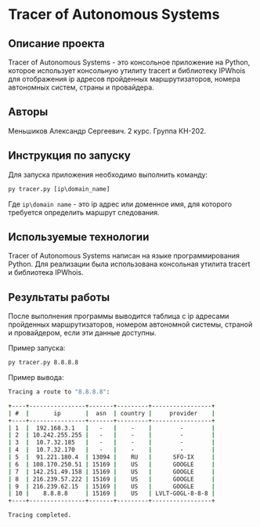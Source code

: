 Tracer of Autonomous Systems
============================

Описание проекта
----------------

Tracer of Autonomous Systems - это консольное приложение на Python, которое использует консольную утилиту tracert и библиотеку IPWhois для отображения ip адресов пройденных маршрутизаторов, номера автономных систем, страны и провайдера.

Авторы
------

Меньшиков Александр Сергеевич. 2 курс. Группа КН-202.

Инструкция по запуску
---------------------

Для запуска приложения необходимо выполнить команду:

```cmd
py tracer.py [ip\domain_name]
```
Где `ip\domain name` - это ip адрес или доменное имя, для которого требуется определить маршрут следования.

Используемые технологии
-----------------------

Tracer of Autonomous Systems написан на языке программирования Python. Для реализации была использована консольная утилита tracert и библиотека IPWhois.

Результаты работы
-----------------

После выполнения программы выводится таблица с ip адресами пройденных маршрутизаторов, номером автономной системы, страной и провайдером, если эти данные доступны.

Пример запуска:

```cmd
py tracer.py 8.8.8.8
```

Пример вывода:

```cmd
Tracing a route to "8.8.8.8":  

+----+----------------+-------+---------+-----------------+ 
| #  |       ip       |  asn  | country |     provider    | 
+----+----------------+-------+---------+-----------------+ 
| 1  |  192.168.3.1   |   -   |    -    |        -        | 
| 2  | 10.242.255.255 |   -   |    -    |        -        | 
| 3  |  10.7.32.185   |   -   |    -    |        -        | 
| 4  |  10.7.32.170   |   -   |    -    |        -        | 
| 5  |  91.221.180.4  | 13094 |    RU   |      SFO-IX     | 
| 6  | 108.170.250.51 | 15169 |    US   |      GOOGLE     | 
| 7  | 142.251.49.158 | 15169 |    US   |      GOOGLE     | 
| 8  | 216.239.57.222 | 15169 |    US   |      GOOGLE     |
| 9  | 216.239.62.15  | 15169 |    US   |      GOOGLE     | 
| 10 |    8.8.8.8     | 15169 |    US   | LVLT-GOGL-8-8-8 | 
+----+----------------+-------+---------+-----------------+  

Tracing completed.
```